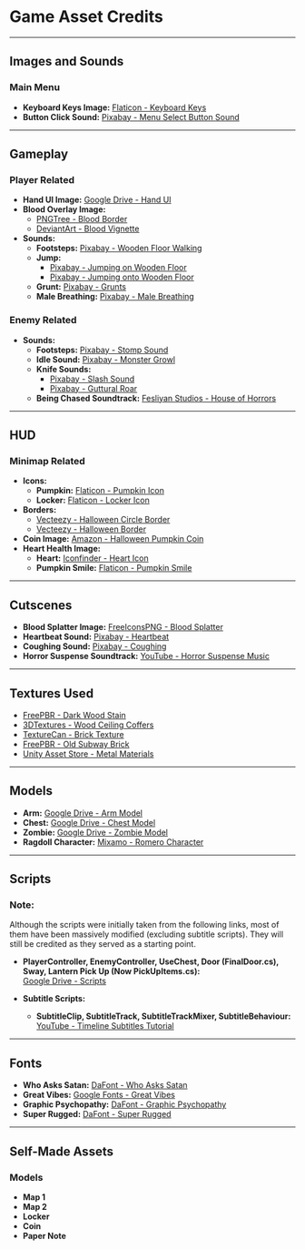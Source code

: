# Game Asset Credits

---

## **Images and Sounds**

### **Main Menu**
- **Keyboard Keys Image:** [Flaticon - Keyboard Keys](https://www.flaticon.com/packs/keyboard-keys-9?utm_source=chatgpt.com)
- **Button Click Sound:** [Pixabay - Menu Select Button Sound](https://pixabay.com/sound-effects/menu-select-button-182476/)

---

## **Gameplay**

### **Player Related**
- **Hand UI Image:** [Google Drive - Hand UI](https://drive.google.com/drive/folders/1Yekgbp8GlIO0o3Lc6LIHLwZBg0GguEVe)
- **Blood Overlay Image:**
  - [PNGTree - Blood Border](https://pngtree.com/freepng/blood-border-red_7523282.html)
  - [DeviantArt - Blood Vignette](https://www.deviantart.com/7he1ndigo/art/Blood-Vignette-704205045)
- **Sounds:**
  - **Footsteps:** [Pixabay - Wooden Floor Walking](https://pixabay.com/sound-effects/walking-on-a-wooden-floor-14743/)
  - **Jump:**
    - [Pixabay - Jumping on Wooden Floor](https://pixabay.com/sound-effects/jumping-on-wooden-floor-41234/)
    - [Pixabay - Jumping onto Wooden Floor](https://pixabay.com/sound-effects/jumping-onto-wooden-floor-79941/)
  - **Grunt:** [Pixabay - Grunts](https://pixabay.com/sound-effects/grunts-33249/)
  - **Male Breathing:** [Pixabay - Male Breathing](https://pixabay.com/sound-effects/male-breathing-84775/)

### **Enemy Related**
- **Sounds:**
  - **Footsteps:** [Pixabay - Stomp Sound](https://pixabay.com/sound-effects/stompwav-14753/)
  - **Idle Sound:** [Pixabay - Monster Growl](https://pixabay.com/sound-effects/monster-211717/)
  - **Knife Sounds:**
    - [Pixabay - Slash Sound](https://pixabay.com/sound-effects/slashkut-108175/)
    - [Pixabay - Guttural Roar](https://pixabay.com/sound-effects/gruttural-roar-223049/)
  - **Being Chased Soundtrack:** [Fesliyan Studios - House of Horrors](https://www.fesliyanstudios.com/royalty-free-music/download/house-of-horrors/2841)

---

## **HUD**

### **Minimap Related**
- **Icons:**
  - **Pumpkin:** [Flaticon - Pumpkin Icon](https://www.flaticon.com/free-icon/pumpkin_685849)
  - **Locker:** [Flaticon - Locker Icon](https://www.flaticon.com/free-icon/storage_3967533)
- **Borders:**
  - [Vecteezy - Halloween Circle Border](https://www.vecteezy.com/png/51045274-halloween-circle-border-transparent)
  - [Vecteezy - Halloween Border](https://www.vecteezy.com/png/51045270-halloween-border-copy-space-area)
- **Coin Image:** [Amazon - Halloween Pumpkin Coin](https://www.amazon.co.uk/Qeepucak-Halloween-Pumpkins-DDecorations-Souvenir/dp/B0D7CLYLMZ)
- **Heart Health Image:**
  - **Heart:** [Iconfinder - Heart Icon](https://www.iconfinder.com/icons/299063/heart_icon)
  - **Pumpkin Smile:** [Flaticon - Pumpkin Smile](https://www.flaticon.com/free-icon/pumpkin_685859)

---

## **Cutscenes**
- **Blood Splatter Image:** [FreeIconsPNG - Blood Splatter](https://www.freeiconspng.com/img/44474)
- **Heartbeat Sound:** [Pixabay - Heartbeat](https://pixabay.com/sound-effects/heartbeat-02-225103/)
- **Coughing Sound:** [Pixabay - Coughing](https://pixabay.com/sound-effects/cough-voice-12330/)
- **Horror Suspense Soundtrack:** [YouTube - Horror Suspense Music](https://www.youtube.com/watch?v=g4twzqvxHrk)

---

## **Textures Used**
- [FreePBR - Dark Wood Stain](https://freepbr.com/product/dark-wood-stain-pbr/)
- [3DTextures - Wood Ceiling Coffers](https://3dtextures.me/2020/12/22/wood-ceiling-coffers-002/)
- [TextureCan - Brick Texture](https://www.texturecan.com/details/572/)
- [FreePBR - Old Subway Brick](https://freepbr.com/product/old-subway-brick-pbr/)
- [Unity Asset Store - Metal Materials](https://assetstore.unity.com/packages/2d/textures-materials/metals/yughues-free-metal-materials-12949)

---

## **Models**
- **Arm:** [Google Drive - Arm Model](https://drive.google.com/drive/folders/1yRuGXHGHesCBgSzls0kkWXy2yfHHCPqb)
- **Chest:** [Google Drive - Chest Model](https://drive.google.com/drive/folders/1gH5YIdbIBOQI1fx6lgBEDMxvPQ3753K-)
- **Zombie:** [Google Drive - Zombie Model](https://drive.google.com/drive/folders/1jKnXUKCYkA9TVDhtGpY3Un5PWo9eQZyk)
- **Ragdoll Character:** [Mixamo - Romero Character](https://www.mixamo.com/#/?page=1&query=Romero&type=Character)

---

## **Scripts**
### **Note:**  
Although the scripts were initially taken from the following links, most of them have been massively modified (excluding subtitle scripts). They will still be credited as they served as a starting point.

- **PlayerController, EnemyController, UseChest, Door (FinalDoor.cs), Sway, Lantern Pick Up (Now PickUpItems.cs):**  
  [Google Drive - Scripts](https://drive.google.com/drive/folders/1LRi0tOeAhxLp62AU6AbM06ChW34JkaDy)

- **Subtitle Scripts:**  
  - **SubtitleClip, SubtitleTrack, SubtitleTrackMixer, SubtitleBehaviour:**  
    [YouTube - Timeline Subtitles Tutorial](https://www.youtube.com/watch?v=12bfRIvqLW4)

---

## **Fonts**
- **Who Asks Satan:** [DaFont - Who Asks Satan](https://www.dafont.com/who-asks-satan.font)
- **Great Vibes:** [Google Fonts - Great Vibes](https://fonts.google.com/specimen/Great+Vibes)
- **Graphic Psychopathy:** [DaFont - Graphic Psychopathy](https://www.dafont.com/graphic-psychopathy.font)
- **Super Rugged:** [DaFont - Super Rugged](https://www.dafont.com/super-rugged.font)

---

## **Self-Made Assets**
### **Models**
- **Map 1**  
- **Map 2**  
- **Locker**  
- **Coin**  
- **Paper Note**  
